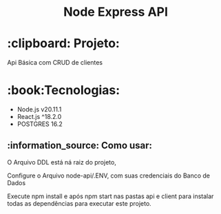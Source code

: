 


<h1 align="center">
  Node Express API
</h1>
<h1>
  :clipboard: Projeto:
</h1>
<p>Api Básica com CRUD de clientes</p>
<h1>:book:Tecnologias:</h1>
<ul>
<li> Node.js v20.11.1 </li>
<li> React.js ^18.2.0 </li>
<li> POSTGRES 16.2</li>

</ul>
<h2>:information_source: Como usar: </h2>
<p> O Arquivo DDL está ná raiz do projeto, </p>
<p> Configure o Arquivo node-api/.ENV, com suas credenciais do Banco de Dados </p>
<p> Execute npm install e após npm start nas pastas api e client para instalar todas as dependências para executar este projeto. </p>

